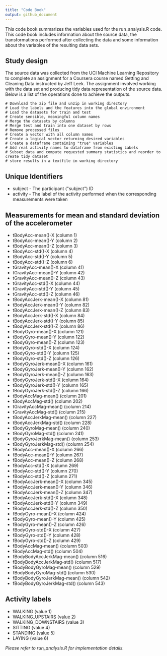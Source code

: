 ```yaml
---
title: "Code Book"
output: github_document
---
```


This code book summarizes the variables used for the run_analysis.R code.
This code book includes information about the source data, the transformations performed after collecting the data and some information about the variables of the resulting data sets.

## Study design

The source data was collected from the UCI Machine Learning Repository to complete an assignment for a Coursera course named Getting and Cleaning Data instructed by Jeff Leek. The assignment involved working with the data set and producing tidy data representation of the source data. Below is a list of the operations done to achieve the outputs.

    # Download the zip file and unzip in working directory
    # Load the labels and the features into the global environment
    # Load the datasets for train and test
    # Create sensible, meaningful column names
    # Merge the datasets by columns
    # Merge test and train into one dataset by rows
    # Remove processed files
    # Create a vector with all column names
    # Create a logical vector returning desired variables
    # Create a dataframe containing "true" variables
    # Add real activity names to dataframe from existing Labels
    # Subset data and compute requested summary statistics and reorder to create tidy dataset
    # store results in a textfile in working directory

## Unique Identifiers

-    subject - The participant ("subject") ID
-    activity - The label of the activity performed when the corresponding measurements were taken

## Measurements for mean and standard deviation of the accelerometer

- tBodyAcc-mean()-X (column 1)
- tBodyAcc-mean()-Y (column 2)
- tBodyAcc-mean()-Z (column 3)
- tBodyAcc-std()-X (column 4)
- tBodyAcc-std()-Y (column 5)
- tBodyAcc-std()-Z (column 6)
- tGravityAcc-mean()-X (column 41)
- tGravityAcc-mean()-Y (column 42)
- tGravityAcc-mean()-Z (column 43)
- tGravityAcc-std()-X (column 44)
- tGravityAcc-std()-Y (column 45)
- tGravityAcc-std()-Z (column 46)
- tBodyAccJerk-mean()-X (column 81)
- tBodyAccJerk-mean()-Y (column 82)
- tBodyAccJerk-mean()-Z (column 83)
- tBodyAccJerk-std()-X (column 84)
- tBodyAccJerk-std()-Y (column 85)
- tBodyAccJerk-std()-Z (column 86)
- tBodyGyro-mean()-X (column 121)
- tBodyGyro-mean()-Y (column 122)
- tBodyGyro-mean()-Z (column 123)
- tBodyGyro-std()-X (column 124)
- tBodyGyro-std()-Y (column 125)
- tBodyGyro-std()-Z (column 126)
- tBodyGyroJerk-mean()-X (column 161)
- tBodyGyroJerk-mean()-Y (column 162)
- tBodyGyroJerk-mean()-Z (column 163)
- tBodyGyroJerk-std()-X (column 164)
- tBodyGyroJerk-std()-Y (column 165)
- tBodyGyroJerk-std()-Z (column 166)
- tBodyAccMag-mean() (column 201)
- tBodyAccMag-std() (column 202)
- tGravityAccMag-mean() (column 214)
- tGravityAccMag-std() (column 215)
- tBodyAccJerkMag-mean() (column 227)
- tBodyAccJerkMag-std() (column 228)
- tBodyGyroMag-mean() (column 240)
- tBodyGyroMag-std() (column 241)
- tBodyGyroJerkMag-mean() (column 253)
- tBodyGyroJerkMag-std() (column 254)
- fBodyAcc-mean()-X (column 266)
- fBodyAcc-mean()-Y (column 267)
- fBodyAcc-mean()-Z (column 268)
- fBodyAcc-std()-X (column 269)
- fBodyAcc-std()-Y (column 270)
- fBodyAcc-std()-Z (column 271)
- fBodyAccJerk-mean()-X (column 345)
- fBodyAccJerk-mean()-Y (column 346)
- fBodyAccJerk-mean()-Z (column 347)
- fBodyAccJerk-std()-X (column 348)
- fBodyAccJerk-std()-Y (column 349)
- fBodyAccJerk-std()-Z (column 350)
- fBodyGyro-mean()-X (column 424)
- fBodyGyro-mean()-Y (column 425)
- fBodyGyro-mean()-Z (column 426)
- fBodyGyro-std()-X (column 427)
- fBodyGyro-std()-Y (column 428)
- fBodyGyro-std()-Z (column 429)
- fBodyAccMag-mean() (column 503)
- fBodyAccMag-std() (column 504)
- fBodyBodyAccJerkMag-mean() (column 516)
- fBodyBodyAccJerkMag-std() (column 517)
- fBodyBodyGyroMag-mean() (column 529)
- fBodyBodyGyroMag-std() (column 530)
- fBodyBodyGyroJerkMag-mean() (column 542)
- fBodyBodyGyroJerkMag-std() (column 543)

## Activity labels

- WALKING (value 1)
- WALKING_UPSTAIRS (value 2)
- WALKING_DOWNSTAIRS (value 3)
- SITTING (value 4)
- STANDING (value 5)
- LAYING (value 6)

*Please refer to run_analysis.R for implementation details.*